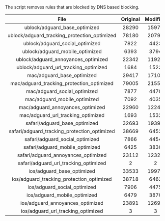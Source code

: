The script removes rules that are blocked by DNS based blocking.


| File | Original | Modified |
|:----:|:-----:|:-----:|
| ublock/adguard_base_optimized | 28290 | 15973 |
| ublock/adguard_tracking_protection_optimized | 78180 | 20794 |
| ublock/adguard_social_optimized | 7822 | 4423 |
| ublock/adguard_mobile_optimized | 6393 | 3794 |
| ublock/adguard_annoyances_optimized | 22342 | 11924 |
| ublock/adguard_url_tracking_optimized | 1684 | 1523 |
| mac/adguard_base_optimized | 29417 | 17101 |
| mac/adguard_tracking_protection_optimized | 79005 | 21550 |
| mac/adguard_social_optimized | 7877 | 4470 |
| mac/adguard_mobile_optimized | 7092 | 4035 |
| mac/adguard_annoyances_optimized | 22960 | 12248 |
| mac/adguard_url_tracking_optimized | 1693 | 1532 |
| safari/adguard_base_optimized | 32693 | 19394 |
| safari/adguard_tracking_protection_optimized | 38669 | 6452 |
| safari/adguard_social_optimized | 7866 | 4454 |
| safari/adguard_mobile_optimized | 6425 | 3830 |
| safari/adguard_annoyances_optimized | 23112 | 12326 |
| safari/adguard_url_tracking_optimized | 2 | 2 |
| ios/adguard_base_optimized | 33533 | 19970 |
| ios/adguard_tracking_protection_optimized | 38718 | 6462 |
| ios/adguard_social_optimized | 7906 | 4475 |
| ios/adguard_mobile_optimized | 6479 | 3870 |
| ios/adguard_annoyances_optimized | 23891 | 12693 |
| ios/adguard_url_tracking_optimized | 3 | 3 |